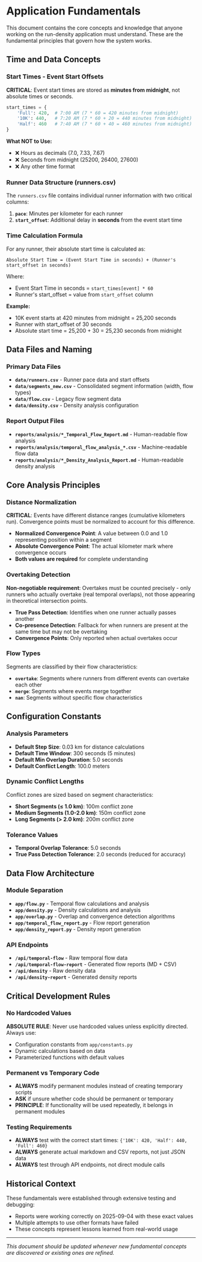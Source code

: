 # Application Fundamentals

This document contains the core concepts and knowledge that anyone working on the run-density application must understand. These are the fundamental principles that govern how the system works.

## Time and Data Concepts

### Start Times - Event Start Offsets

**CRITICAL**: Event start times are stored as **minutes from midnight**, not absolute times or seconds.

```python
start_times = {
    'Full': 420,  # 7:00 AM (7 * 60 = 420 minutes from midnight)
    '10K': 440,   # 7:20 AM (7 * 60 + 20 = 440 minutes from midnight)
    'Half': 460   # 7:40 AM (7 * 60 + 40 = 460 minutes from midnight)
}
```

**What NOT to Use:**
- ❌ Hours as decimals (7.0, 7.33, 7.67)
- ❌ Seconds from midnight (25200, 26400, 27600)
- ❌ Any other time format

### Runner Data Structure (runners.csv)

The `runners.csv` file contains individual runner information with two critical columns:

1. **`pace`**: Minutes per kilometer for each runner
2. **`start_offset`**: Additional delay in **seconds** from the event start time

### Time Calculation Formula

For any runner, their absolute start time is calculated as:

```
Absolute Start Time = (Event Start Time in seconds) + (Runner's start_offset in seconds)
```

Where:
- Event Start Time in seconds = `start_times[event] * 60`
- Runner's start_offset = value from `start_offset` column

**Example:**
- 10K event starts at 420 minutes from midnight = 25,200 seconds
- Runner with start_offset of 30 seconds
- Absolute start time = 25,200 + 30 = 25,230 seconds from midnight

## Data Files and Naming

### Primary Data Files
- **`data/runners.csv`** - Runner pace data and start offsets
- **`data/segments_new.csv`** - Consolidated segment information (width, flow types)
- **`data/flow.csv`** - Legacy flow segment data
- **`data/density.csv`** - Density analysis configuration

### Report Output Files
- **`reports/analysis/*_Temporal_Flow_Report.md`** - Human-readable flow analysis
- **`reports/analysis/temporal_flow_analysis_*.csv`** - Machine-readable flow data
- **`reports/analysis/*_Density_Analysis_Report.md`** - Human-readable density analysis

## Core Analysis Principles

### Distance Normalization

**CRITICAL**: Events have different distance ranges (cumulative kilometers run). Convergence points must be normalized to account for this difference.

- **Normalized Convergence Point**: A value between 0.0 and 1.0 representing position within a segment
- **Absolute Convergence Point**: The actual kilometer mark where convergence occurs
- **Both values are required** for complete understanding

### Overtaking Detection

**Non-negotiable requirement**: Overtakes must be counted precisely - only runners who actually overtake (real temporal overlaps), not those appearing in theoretical intersection points.

- **True Pass Detection**: Identifies when one runner actually passes another
- **Co-presence Detection**: Fallback for when runners are present at the same time but may not be overtaking
- **Convergence Points**: Only reported when actual overtakes occur

### Flow Types

Segments are classified by their flow characteristics:
- **`overtake`**: Segments where runners from different events can overtake each other
- **`merge`**: Segments where events merge together
- **`nan`**: Segments without specific flow characteristics

## Configuration Constants

### Analysis Parameters
- **Default Step Size**: 0.03 km for distance calculations
- **Default Time Window**: 300 seconds (5 minutes)
- **Default Min Overlap Duration**: 5.0 seconds
- **Default Conflict Length**: 100.0 meters

### Dynamic Conflict Lengths
Conflict zones are sized based on segment characteristics:
- **Short Segments (≤ 1.0 km)**: 100m conflict zone
- **Medium Segments (1.0-2.0 km)**: 150m conflict zone  
- **Long Segments (> 2.0 km)**: 200m conflict zone

### Tolerance Values
- **Temporal Overlap Tolerance**: 5.0 seconds
- **True Pass Detection Tolerance**: 2.0 seconds (reduced for accuracy)

## Data Flow Architecture

### Module Separation
- **`app/flow.py`** - Temporal flow calculations and analysis
- **`app/density.py`** - Density calculations and analysis
- **`app/overlap.py`** - Overlap and convergence detection algorithms
- **`app/temporal_flow_report.py`** - Flow report generation
- **`app/density_report.py`** - Density report generation

### API Endpoints
- **`/api/temporal-flow`** - Raw temporal flow data
- **`/api/temporal-flow-report`** - Generated flow reports (MD + CSV)
- **`/api/density`** - Raw density data
- **`/api/density-report`** - Generated density reports

## Critical Development Rules

### No Hardcoded Values
**ABSOLUTE RULE**: Never use hardcoded values unless explicitly directed. Always use:
- Configuration constants from `app/constants.py`
- Dynamic calculations based on data
- Parameterized functions with default values

### Permanent vs Temporary Code
- **ALWAYS** modify permanent modules instead of creating temporary scripts
- **ASK** if unsure whether code should be permanent or temporary
- **PRINCIPLE**: If functionality will be used repeatedly, it belongs in permanent modules

### Testing Requirements
- **ALWAYS** test with the correct start times: `{'10K': 420, 'Half': 440, 'Full': 460}`
- **ALWAYS** generate actual markdown and CSV reports, not just JSON data
- **ALWAYS** test through API endpoints, not direct module calls

## Historical Context

These fundamentals were established through extensive testing and debugging:
- Reports were working correctly on 2025-09-04 with these exact values
- Multiple attempts to use other formats have failed
- These concepts represent lessons learned from real-world usage

---

*This document should be updated whenever new fundamental concepts are discovered or existing ones are refined.*
